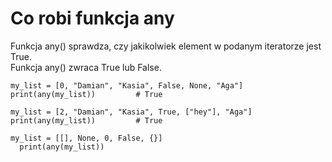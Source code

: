# Co robi funkcja any  
Funkcja any() sprawdza, czy jakikolwiek element w podanym iteratorze jest True.  
Funkcja any() zwraca True lub False.  
  
```
my_list = [0, "Damian", "Kasia", False, None, "Aga"]
print(any(my_list))         # True

my_list = [2, "Damian", "Kasia", True, ["hey"], "Aga"]
print(any(my_list))         # True

my_list = [[], None, 0, False, {}]
  print(any(my_list))
  ```
